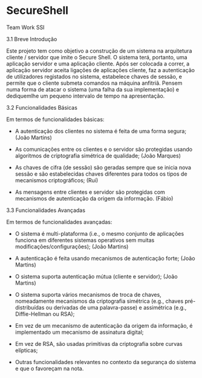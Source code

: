 # SecureShell
Team Work SSI 

3.1 Breve Introdução

Este projeto tem como objetivo a construção de um sistema na arquitetura cliente / servidor que imite o Secure Shell. O sistema terá, portanto, uma aplicação servidor e uma aplicação cliente. Após ser colocada a correr, a aplicação servidor aceita ligações de aplicações cliente, faz a autenticação de utilizadores registados no sistema, estabelece chaves de sessão, e permite que o cliente submeta comandos na máquina anfitriã. 
Pensem numa forma de atacar o sistema (uma falha da sua implementação) e dediquemlhe um pequeno intervalo de tempo na apresentação.

3.2 Funcionalidades Básicas

Em termos de funcionalidades básicas:

- A autenticação dos clientes no sistema é feita de uma forma segura; (João Martins)

- As comunicações entre os clientes e o servidor são protegidas usando algoritmos de criptografia simétrica de qualidade; (João Marques)

- As chaves de cifra (de sessão) são geradas sempre que se inicia nova sessão e são estabelecidas chaves diferentes para todos os tipos de mecanismos criptográficos; (Rui)

- As mensagens entre clientes e servidor são protegidas com mecanismos de autenticação da origem da informação. (Fábio)

3.3 Funcionalidades Avançadas

Em termos de funcionalidades avançadas:

- O sistema é multi-plataforma (i.e., o mesmo conjunto de aplicações funciona em diferentes sistemas operativos sem muitas modificações/configurações); (João Martins)

- A autenticação é feita usando mecanismos de autenticação forte; (João Martins)

- O sistema suporta autenticação mútua (cliente e servidor); (João Martins)

- O sistema suporta vários mecanismos de troca de chaves, nomeadamente mecanismos da criptografia simétrica (e.g., chaves pré-distribuídas ou derivadas de uma palavra-passe) e assimétrica (e.g., Diffie-Hellman ou RSA);

- Em vez de um mecanismo de autenticação da origem da informação, é implementado um mecanismo de assinatura digital;

- Em vez de RSA, são usadas primitivas da criptografia sobre curvas elípticas;

- Outras funcionalidades relevantes no contexto da segurança do sistema e que o favoreçam na nota.
